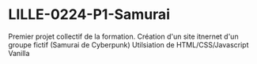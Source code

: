# LILLE-0224-P1-Samurai

Premier projet collectif de la formation. 
Création d'un site itnernet d'un groupe fictif (Samurai de Cyberpunk)
Utilsiation de HTML/CSS/Javascript Vanilla 
